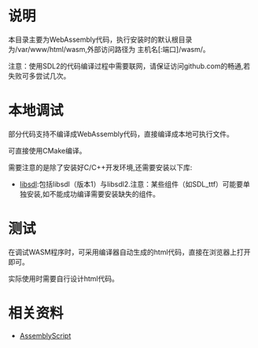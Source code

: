 # 说明

本目录主要为WebAssembly代码，执行安装时的默认根目录为/var/www/html/wasm,外部访问路径为 主机名[:端口]/wasm/。

注意：使用SDL2的代码编译过程中需要联网，请保证访问github.com的畅通,若失败可多尝试几次。
# 本地调试

部分代码支持不编译成WebAssembly代码，直接编译成本地可执行文件。

可直接使用CMake编译。

需要注意的是除了安装好C/C++开发环境,还需要安装以下库:

- [libsdl](https://libsdl.org/):包括libsdl（版本1）与libsdl2.注意：某些组件（如SDL_ttf）可能要单独安装,如不能成功编译需要安装缺失的组件。

# 测试

在调试WASM程序时，可采用编译器自动生成的html代码，直接在浏览器上打开即可。

实际使用时需要自行设计html代码。
# 相关资料

- [AssemblyScript](http://assemblyscript.org)

